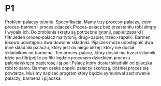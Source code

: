 # P1
Problem palaczy tytoniu.
Specyfikacja:
Mamy trzy procesy-palaczy,jeden proces-barmen i proces-pijaczek.Proces-palacz beż przestanku robi skręty i wypala ich. Do zrobienia skrętu są potrzebne tytonij, papier,zapałki i filtr.Jeden proces-palacz ma tytonij, drugi-papier, trzeci-zapałki. Barmen losowo udostępnia dwa dowolne składniki. Pijaczek może udostępnić dwa inne składniki palaczu, który jest do niego błiżej i który nie dostał składników od barmena. Ten proces-palacz, który dostał ma trzeci składnik idzie po filtr(pójść po filtr  będzie procesem dzieckiem procesu palenia)skręca papierosę i ją pali.Palacz który dostał składniki od pijaczka robi to samo. Barmen czeka dopoki palaczy skończą, póżniej proces się powtarza. Muśimy napisać program który będzie symulował zachowanie palaczy, barmena i pijaczka.
